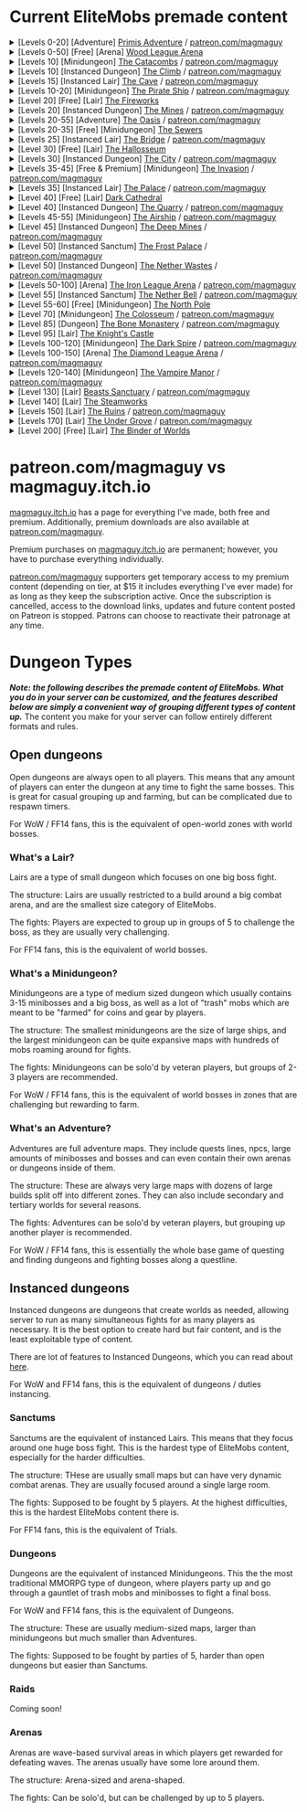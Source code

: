 # Current EliteMobs premade content

<details>
<summary>[Levels 0-20] [Adventure] <a href="https://magmaguy.itch.io/primis">Primis Adventure</a> / <a href="https://www.patreon.com/posts/adventure-primis-71274573">patreon.com/magmaguy</a></summary>

This expansive adventure map is packed with quests, loot, and a variety of challenging mobs, designed to immerse players in the world of EliteMobs. Through engaging gameplay, players will learn the mechanics and features of EliteMobs in an exciting and interactive way. Fans of MMORPGs will find the experience familiar and captivating, with elements reminiscent of their favorite MMOs.
  
<pre>
EliteMobs Info: 
Recommended Level[s]: 0 - 20- Solo-able content 
Bosses: 957 Regional [200 Unique + Reinforcements + Phases + Transitive Blocks] 
Custom Models: 11 (a few currently unimplemented, WIP)
Unique Items: 153
Treasure Chests: 25 unique
Quests: 98
NPCs: 255 unique
1 Arena
Difficulty: Two players recommended
Map type: World
Encounter Type: Adventure 
Compatibility: 
Minecraft Version: 1.18.1+ 
EliteMobs Version: 8.0.3+ Credits: 69OzCanOfBepis, MagmaGuy, Matevagyok, Dalio, FrostCone
</pre>
</details>

<details>
<summary>[Levels 0-50] [Free] [Arena] <a href="https://magmaguy.itch.io/em-free-content">Wood League Arena</a></summary>

Note: The Wood League Arena is almost entirely in the default EliteMobs plugin, you just need to download the free Adventurer's Guild Hub from [magmaguy.itch.io](https://magmaguy.itch.io/em-free-content) to get the build!

<pre>
EliteMobs Info: 
Recommended Level[s]: 0 - 50- Solo-able content 
Bosses: 91 unique bosses
Unique Items: 27
Waves: 50
Compatibility: 
Minecraft Version: 1.18.1+ 
EliteMobs Version: 8.0.3+ Credits: 69OzCanOfBepis, MagmaGuy, Realm of Lotheridon
</pre>
</details>

<details>
<summary>[Levels 10] [Minidungeon] <a href="https://magmaguy.itch.io/elitemobs-catacombs">The Catacombs</a> / <a href="https://www.patreon.com/posts/lair-catacombs-62463772">patreon.com/magmaguy</a></summary>

As of EliteMobs 9.0.0 this dungeon has been converted to a world dungeon!
  
<pre>
EliteMobs Info:
Recommended Level[s]: 10 - Group content
Bosses: 4 Regional [6 Unique + Reinforcements + Treasure]
Unique Items: 6
Treasure Chests: 1
Difficulty: Easy
Map Type: World (Used to be Schematic)
Encounter Type: Lair
Compatibility:
Minecraft Version: 1.16.5+
EliteMobs Version: 7.3.13+
Credits: Realm of Lotheridon & MagmaGuy
</pre>
</details>

<details>
<summary>[Levels 10] [Instanced Dungeon] <a href="https://magmaguy.itch.io/elitemobs-theclimb">The Climb</a> / <a href="https://www.patreon.com/magmaguy">patreon.com/magmaguy</a></summary>

This dungeon is part of the Story Mode Dungeon series. Players can embark on quests that weave a continuous narrative through the dungeons, offering a cohesive and immersive storyline.
  
<pre>
EliteMobs Info:
Recommended Level[s]: 10 - Group content
More info coming soon.
</pre>
</details>

<details>
<summary>[Levels 15] [Instanced Lair] <a href="https://magmaguy.itch.io/elitemobs-thecave">The Cave</a> / <a href="https://www.patreon.com/magmaguy">patreon.com/magmaguy</a></summary>

This dungeon is part of the Story Mode Dungeon series. Players can embark on quests that weave a continuous narrative through the dungeons, offering a cohesive and immersive storyline.
  
<pre>
EliteMobs Info:
Recommended Level[s]: 15 - Group content
More info coming soon.
</pre>
</details>

<details>
<summary>[Levels 10-20] [Minidungeon] <a href="https://magmaguy.itch.io/elitemobs-pirate-ship">The Pirate Ship</a> / <a href="https://www.patreon.com/posts/minidungeon-ship-62464429">patreon.com/magmaguy</a></summary>

As of EliteMobs 9.0.0 this dungeon has been converted to a world dungeon!
  
<pre>
EliteMobs Info:
Recommended Level[s]: 10-20 - Solo / duo content
Bosses: 28 Regional [15 Unique + Reinforcements + Phases]
Unique Items: 36
Difficulty: Medium
Map type: World (Used to be Schematic)
Encounter Type: Minidungeon
Compatibility:
Minecraft Version: 1.16.5+
EliteMobs Version: 7.3.13+
Credits: 69OzCanOfBepis, MagmaGuy
</pre>
</details>

<details>
<summary>[Level 20] [Free] [Lair] <a href="https://magmaguy.itch.io/em-free-content">The Fireworks</a></summary>
<pre>
EliteMobs Info:
Recommended Level[s]: 20 - Group content 
Bosses: 1 Regional [5 Unique + Reinforcements + Phases]
Custom Items: 3
Difficulty: Hard
Map Type: World 
Encounter Type: Lair 
Compatibility: Minecraft Version: 1.16.5+ 
EliteMobs Version: 7.3.13+ 
Credits: MagmaGuy
</pre>
</details>

<details>
<summary>[Levels 20] [Instanced Dungeon] <a href="https://magmaguy.itch.io/elitemobs-themines">The Mines</a> / <a href="https://www.patreon.com/magmaguy">patreon.com/magmaguy</a></summary>

This dungeon is part of the Story Mode Dungeon series. Players can embark on quests that weave a continuous narrative through the dungeons, offering a cohesive and immersive storyline.
  
<pre>
EliteMobs Info:
Recommended Level[s]: 20 - Group content
More info coming soon.
</pre>
</details>

<details>
<summary>[Levels 20-55] [Adventure] <a href="https://magmaguy.itch.io/elitemobs-oasis">The Oasis</a> / <a href="https://www.patreon.com/posts/adventure-oasis-62464668">patreon.com/magmaguy</a></summary>

For players who have completed the Primis Adventure map, The Oasis is the perfect next step in their journey. It offers even more challenging mobs, a plethora of quests, and an abundance of awesome loot to discover!
  
<pre>
EliteMobs Info:
Recommended Level[s]: 20 - 55- Solo-able content
Bosses: 1495 Regional [96 Unique + Reinforcements + Phases + Transitive Blocks]
Unique Items: 62
Treasure Chests: 23 unique
Difficulty: Solo-able
Map type: World
Encounter Type: Adventure
Compatibility:
Minecraft Version: 1.16.5+
EliteMobs Version: 7.3.13+
Credits: 69OzCanOfBepis, MagmaGuy
</pre>
</details>

<details>
<summary>[Levels 20-35] [Free] [Minidungeon] <a href="https://magmaguy.itch.io/em-free-content">The Sewers</a></summary>
<pre>
EliteMobs Info:
Recommended Level[s]: 20 - 35 - Solo / duo content
Bosses: 280 Regional [29 Unique + Reinforcements + Treasure]
Unique Items: 10
Treasure Chests: 2 unique
Difficulty: Medium
Map Type: World
Encounter Type: Mini-Dungeon
Compatibility:
Minecraft Version: 1.16.5+
EliteMobs Version: 7.3.13+
Credits: 69OzCanOfBepis, MagmaGuy
</pre>
</details>

<details>
<summary>[Levels 25] [Instanced Lair] <a href="https://magmaguy.itch.io/elitemobs-thebridge">The Bridge</a> / <a href="https://www.patreon.com/magmaguy">patreon.com/magmaguy</a></summary>

This dungeon is part of the Story Mode Dungeon series. Players can embark on quests that weave a continuous narrative through the dungeons, offering a cohesive and immersive storyline.
  
<pre>
EliteMobs Info:
Recommended Level[s]: 25 - Group content
More info coming soon.
</pre>
</details>

<details>
<summary>[Level 30] [Free] [Lair] <a href="https://magmaguy.itch.io/em-free-content">The Hallosseum</a></summary>
<pre>
EliteMobs Info:
Recommended Level[s]: 30 - Group content
Bosses: 1 Regional [12 Unique + Reinforcements + Phases]
Unique Items: 5
Difficulty: Hard
Map Type: World
Encounter Type: Lair
Compatibility:
Minecraft Version: 1.16.5+
EliteMobs Version: 7.3.13+
Credits: 69OzCanOfBepis, MagmaGuy
</pre>
</details>

<details>
<summary>[Levels 30] [Instanced Dungeon] <a href="https://magmaguy.itch.io/elitemobs-thebridge">The City</a> / <a href="https://www.patreon.com/magmaguy">patreon.com/magmaguy</a></summary>

This dungeon is part of the Story Mode Dungeon series. Players can embark on quests that weave a continuous narrative through the dungeons, offering a cohesive and immersive storyline.
  
<pre>
EliteMobs Info:
Recommended Level[s]: 30 - Group content
More info coming soon.
</pre>
</details>

<details>
<summary>[Levels 35-45] [Free & Premium] [Minidungeon] <a href="https://magmaguy.itch.io/the-invasion">The Invasion</a> / <a href="https://www.patreon.com/posts/minidungeon-62491284">patreon.com/magmaguy</a></summary>

As of EliteMobs 9.0.0 this dungeon has been converted to a world dungeon!
  
<pre>
EliteMobs Info (Premium version): 
Recommended Level[s]: 35 - 45 
Bosses: 141 Regional [39 Unique + Reinforcements + Treasure Chests] 
Unique Items: 13 
Difficulty: Medium 
Map type: World (Used to be Schematic)
Type: Mini-Dungeon 
Compatibility: Minecraft Version: 1.17.1+ 
EliteMobs Version: 7.3.13+ 
Credits: 69OzCanOfBepis, MagmaGuy
</pre>
</details>

<details>
<summary>[Levels 35] [Instanced Lair] <a href="https://magmaguy.itch.io/elitemobs-thepalace">The Palace</a> / <a href="https://www.patreon.com/magmaguy">patreon.com/magmaguy</a></summary>

This dungeon is part of the Story Mode Dungeon series. Players can embark on quests that weave a continuous narrative through the dungeons, offering a cohesive and immersive storyline.
  
<pre>
EliteMobs Info:
Recommended Level[s]: 35 - Group content
More info coming soon.
</pre>
</details>

<details>
<summary>[Level 40] [Free] [Lair] <a href="https://magmaguy.itch.io/em-free-content">Dark Cathedral</a></summary>

As of EliteMobs 9.0.0 this dungeon has been converted to a world dungeon!
  
<pre>
EliteMobs Info: 
Recommended Level[s]: 40 - Group content 
Bosses: 1 Regional [2 Unique + Reinforcements] 
Unique Items: 1 Difficulty: Hard 
Map Type: World (Used to be Schematic)
Encounter Type: Lair 
Compatibility: 
Minecraft Version: 1.16.5+ 
EliteMobs Version: 7.3.13+ 
Credits: 69OzCanOfBepis, MagmaGuy
</pre>
</details>

<details>
<summary>[Level 40] [Instanced Dungeon] <a href="https://magmaguy.itch.io/elitemobs-thequarry">The Quarry</a> / <a href="https://www.patreon.com/magmaguy">patreon.com/magmaguy</a></summary>

This dungeon is part of the Story Mode Dungeon series. Players can embark on quests that weave a continuous narrative through the dungeons, offering a cohesive and immersive storyline.
  
<pre>
EliteMobs Info:
Recommended Level[s]: 40 - Group content
More info coming soon.
</pre>
</details>

<details>
<summary>[Levels 45-55] [Minidungeon] <a href="https://magmaguy.itch.io/elitemobs-airship">The Airship</a> / <a href="https://www.patreon.com/posts/minidungeon-62491142">patreon.com/magmaguy</a></summary>

As of EliteMobs 9.0.0 this dungeon has been converted to a world dungeon!
  
<pre>
EliteMobs Info:
Recommended Level[s]: 45 - 55
Bosses: 67 Regional [13 Unique + Reinforcements]
Unique Items: 15
Difficulty: Medium
Map type: World (Used to be Schematic)
Encounter Type: Mini-Dungeon
Compatibility:
Minecraft Version: 1.16.5+
EliteMobs Version: 7.3.13+
Credits: Realm of Lotheridon, 69OzCanOfBepis
</pre>
</details>

<details>
<summary>[Level 45] [Instanced Dungeon] <a href="https://magmaguy.itch.io/elitemobs-thedeepmines">The Deep Mines</a> / <a href="https://www.patreon.com/magmaguy">patreon.com/magmaguy</a></summary>

This dungeon is part of the Story Mode Dungeon series. Players can embark on quests that weave a continuous narrative through the dungeons, offering a cohesive and immersive storyline.
  
<pre>
EliteMobs Info:
Recommended Level[s]: 45 - Group content
More info coming soon.
</pre>
</details>

<details>
<summary>[Level 50] [Instanced Sanctum] <a href="https://magmaguy.itch.io/frost-palace-sanctum">The Frost Palace</a> / <a href="https://www.patreon.com/posts/72982655">patreon.com/magmaguy</a></summary>

A perfect challenge for a group of players eager to test their skills, wit, and any EliteMobs knowledge they have acquired.
A boss fight that will not be easy to forget!
  
<pre>
EliteMobs Info:
Recommended Level[s]: 50
Bosses: 1 Regional [11 Unique + Reinforcements + Phases]
Unique Items: 36
Unique powers: 6
Custom Models: 5 (3 bosses, 2 items)
Difficulty: Normal + Hard + Mythic
Map Type: World
Encounter Type: Sanctum
Compatibility:  Minecraft Version: 1.18.2+
EliteMobs Version: 8.3.1+
Credits: Dalio - Map, Agnet75 - Music, MagmaGuy
</pre>
</details>

<details>
<summary>[Level 50] [Instanced Dungeon] <a href="https://magmaguy.itch.io/elitemobs-thenetherwastes">The Nether Wastes</a> / <a href="https://www.patreon.com/magmaguy">patreon.com/magmaguy</a></summary>

This dungeon is part of the Story Mode Dungeon series. Players can embark on quests that weave a continuous narrative through the dungeons, offering a cohesive and immersive storyline.
  
<pre>
EliteMobs Info:
Recommended Level[s]: 50 - Group content
More info coming soon.
</pre>
</details>

<details>
<summary>[Levels 50-100] [Arena] <a href="https://magmaguy.itch.io/arena-iron-league-arena">The Iron League Arena</a> / <a href="https://www.patreon.com/posts/arena-iron-arena-76940965">patreon.com/magmaguy</a></summary>
<pre>
EliteMobs Info:
Recommended Level[s]: 50 - 100- Group recommended
Bosses: 91 Unique
Unique Items: 27 
Difficulty: Hard
Map type: World
Encounter Type: Arena
Compatibility: Minecraft Version: 1.18.2+ 
EliteMobs Version: 8.3.8+
Credits: Frostcone, MagmaGuy, Delio
</pre>
</details>

<details>
<summary>[Level 55] [Instanced Sanctum] <a href="https://magmaguy.itch.io/elitemobs-thenetherbell">The Nether Bell</a> / <a href="https://www.patreon.com/magmaguy">patreon.com/magmaguy</a></summary>

This dungeon is part of the Story Mode Dungeon series. Players can embark on quests that weave a continuous narrative through the dungeons, offering a cohesive and immersive storyline.
  
<pre>
EliteMobs Info: 
Recommended Level[s]: 55 - Group recommended 
Bosses: 27 Unique 
Unique Items: 30 (coming soon)
Custom powers: 15 (more coming soon)
Difficulty: 3 different difficulties: Normal, Hard and Mythic!
Map type: Instanced World 
Encounter Type: Sanctum
Compatibility: 
Minecraft Version: 1.21+   
EliteMobs Version: 9.0.2+ 
Credits: Frostcone, MagmaGuy, Dali_
</pre>
</details>

<details>
<summary>[Level 55-60] [Free] [Minidungeon] <a href="https://magmaguy.itch.io/em-free-content">The North Pole</a></summary>

A perfect dungeon to add to your server for the holiday season, capturing the winter spirit and getting everyone in the festive mood.
  
<pre>
EliteMobs Info:
Recommended Level[s]: 55 - 60 - Solo / duo content
Bosses: 47 Regional [8 Unique + Reinforcements + Phases + Treasure]
Unique Items: 7
Difficulty: Medium
Map Type: World
Encounter Type: Mini-Dungeon
Compatibility:
Minecraft Version: 1.16.5+
EliteMobs Version: 7.3.0+
Credits: 69OzCanOfBepis, MagmaGuy
</pre>
</details>

<details>
<summary>[Level 70] [Minidungeon] <a href="https://magmaguy.itch.io/elitemobs-colosseum">The Colosseum</a> / <a href="https://www.patreon.com/posts/lair-colosseum-62465500">patreon.com/magmaguy</a></summary>

As of EliteMobs 9.0.0 this dungeon has been converted to a world dungeon!
  
<pre>
Recommended Level[s]: 70 - Group content 
Bosses: 10 Regional [7 Unique + Reinforcements + Phases] 
Unique Items: 3 
Difficulty: Hard 
Map Type: World (Used to be Schematic) 
Encounter Type: Lair 
Compatibility: 
Minecraft Version: 1.16.5+ 
EliteMobs Version: 7.3.13+ 
Credits: Maldini & MagmaGuy
</pre>
</details>

<details>
<summary>[Level 85] [Dungeon] <a href="https://magmaguy.itch.io/dungeon-bone-monastery">The Bone Monastery</a> / <a href="https://www.patreon.com/posts/dungeon-bone-76941562">patreon.com/magmaguy</a></summary>

Something terrible is happening at the monastery. The monks have been driven away, and there are rumors of ruthless undead and skeletons roaming the grounds!
  
<pre>
EliteMobs Info: 
Recommended Level[s]: 85
Bosses: 29 Unique
Unique Items: 87 
Difficulty: Hard 
Map type: World
Encounter Type: Dungeon 
Compatibility: Minecraft Version: 1.18.2+ 
EliteMobs Version: 8.3.8+ 
Credits: Matevagyok, 69OzCanOfBepis, MagmaGuy
</pre>
</details>

<details>
<summary>[Level 95] [Lair] <a href="#">The Knight's Castle</a></summary>

Do you dare challenge the knights and their ancient leader, Charlemagne?
  
<pre>
EliteMobs Info:
Recommended Level[s]: 95
Bosses: 15 Regional [12 Unique + Reinforcements + Phases]  
Unique Items: 6 
Difficulty: Hard  
Map Type: World  
Encounter Type: Lair
Compatibility:  
Minecraft Version: 1.18.2+  
EliteMobs Version: 8.3.8+  
Credits: MagmaGuy, FrostCone, Matevagyok
</pre>
</details>

<details>
<summary>[Levels 100-120] [Minidungeon] <a href="https://magmaguy.itch.io/elitemobs-the-dark-spire">The Dark Spire</a> / <a href="https://www.patreon.com/posts/minidungeon-dark-62465765">patreon.com/magmaguy</a></summary>

The Dark Spire awaits deep within the Nether. These fiends are no ordinary Nether mobs—be cautious!
  
<pre>
EliteMobs Info: 
Recommended Level[s]: 100 - 120 
Bosses: 184 Regional [27 Unique + Reinforcements + Phases + Treasure] 
Unique Items: 12 
Treasure Chests: 17 unique 
Difficulty: Hard 
Map Type: World 
Encounter Type: Mini-Dungeon 
Compatibility: 
Minecraft Version: 1.16.5+ 
EliteMobs Version: 7.3.13+ 
Credits: 69OzCanOfBepis
</pre>
</details>

<details>
<summary>[Levels 100-150] [Arena] <a href="https://magmaguy.itch.io/elitemobs-diamondarena">The Diamond League Arena</a> / <a href="https://www.patreon.com/posts/lair-catacombs-62463772">patreon.com/magmaguy</a></summary>
<pre>
EliteMobs Info:
Recommended Level[s]: 100-150 - Group content
More info coming soon.
</pre>
</details>

<details>
<summary>[Levels 120-140] [Minidungeon] <a href="https://magmaguy.itch.io/the-vampire-manor">The Vampire Manor</a> / <a href="https://www.patreon.com/posts/minidungeon-62465872">patreon.com/magmaguy</a></summary>

As of EliteMobs 9.0.0 this dungeon has been converted to a world dungeon!
  
<pre>
EliteMobs Info:  
Recommended Level[s]: 120-140  
Bosses: 116 Regional [55 Unique + Reinforcements + Phases + Treasure Chests]  
Unique Items: 11  
Difficulty: Medium 
Map Type: World (Used to be Schematic)
Encounter Type: Minidungeon  
Compatibility:  
Minecraft Version: 1.17.1+  
EliteMobs Version: 7.3.13+  
Credits: 69OzCanOfBepis, MagmaGuy
</pre>
</details>

<details>
<summary>[Level 130] [Lair] <a href="https://magmaguy.itch.io/beasts-sanctuary">Beasts Sanctuary</a> / <a href="https://www.patreon.com/posts/lair-beasts-74854707">patreon.com/magmaguy</a></summary>

A monstrous beast has taken refuge in a nearby town, transforming its residents into mindless husks. Are you brave enough to confront the creature in battle and drive it away?
  
<pre>
Recommended Level[s]: 130 - Group content   
Bosses: 13 Regional [12 Unique + Reinforcements + Phases]   
Unique Items: 4 
Difficulty: Hard   
Map Type: World 
Encounter Type: Lair 
Compatibility:  Minecraft Version: 1.18.1+   
EliteMobs Version: 8.3.1+   
Credits: Frostcone
</pre>
</details>

<details>
<summary>[Level 140] [Lair] <a href="https://magmaguy.itch.io/em-free-content">The Steamworks</a></summary>

What are these creatures and what have they wrought? They have created a being of gears and metal, with a mind that can think but never feel. It perches atop the clockwork spire, awaiting the moment life will awaken its cold steel eyes.
  
<pre>
EliteMobs Info:
Recommended Level[s]: 140  
Bosses: 8 Regional [11 Unique + Reinforcements + Phases]  
Unique Items: 7 
Difficulty: Hard  
Map Type: World  
Encounter Type: Lair  
Compatibility:  
Minecraft Version: 1.18.2+  
EliteMobs Version: 8.3.8+  
Credits: MagmaGuy, FrostCone
</pre>
</details>

<details>
<summary>[Levels 150] [Lair] <a href="https://magmaguy.itch.io/the-ruins">The Ruins</a> / <a href="https://www.patreon.com/posts/lair-ruins-62465993">patreon.com/magmaguy</a></summary>

As of EliteMobs 9.0.0 this dungeon has been converted to a world dungeon!
  
<pre>
EliteMobs Info:
Recommended Level[s]: 150
Bosses: 1 Regional [3 Unique + Reinforcements + Phases]
Unique Items: 1
Difficulty: Very Hard
Map Type: World (Used to be Schematic)
Encounter Type: Lair
Compatibility:
Minecraft Version: 1.17.1+
EliteMobs Version: 7.3.6+
</pre>
</details>

<details>
<summary>[Levels 170] [Lair] <a href="https://magmaguy.itch.io/under-grove">The Under Grove</a> / <a href="https://www.patreon.com/posts/lair-under-grove-74854772">patreon.com/magmaguy</a></summary>

Something has gone terribly wrong in this once-friendly grove. A powerful being has taken residence, nursing a grudge that seems beyond any hope of healing.
  
<pre>
Recommended Level[s]: 170 - Group content  
Bosses: 25 Regional [7 Unique + Reinforcements + Phases]  
Unique Items: 4
Difficulty: Hard  
Map Type: World
Encounter Type: Lair
Compatibility:  Minecraft Version: 1.18.1+  
EliteMobs Version: 8.3.1+  
Credits: Frostcone
</pre>
</details>

<details>
<summary>[Level 200] [Free] [Lair] <a href="https://magmaguy.itch.io/em-free-content">The Binder of Worlds</a></summary>

The ultimate test, the ultimate lair: a boss unlike any seen before, untouched by weapons, impervious to armor. Its wings command the wind, its breath darkens the abyss, and its claws cleave mountains. Can the players summon the courage to confront this ancient, fearsome dark dragon in battle? After conquering all else in EliteMobs, the final challenge awaits!
  
<pre>
EliteMobs Info: 
Recommended Level[s]: 200 
Bosses: 1 Regional [17 Unique + Reinforcements + Phases] 
Unique Items: 1 
Difficulty: Hard 
Map Type: World 
Encounter Type: Lair 
Compatibility: 
Minecraft Version: 1.16.5+ 
EliteMobs Version: 7.3.13+ 
Credits: 69OzCanOfBepis, MagmaGuy
</pre>
</details>

# patreon.com/magmaguy vs magmaguy.itch.io

[magmaguy.itch.io](https://magmaguy.itch.io/) has a page for everything I've made, both free and premium. Additionally, premium downloads are also available at [patreon.com/magmaguy](https://www.patreon.com/magmaguy).

Premium purchases on [magmaguy.itch.io](https://magmaguy.itch.io/) are permanent; however, you have to purchase everything individually.

[patreon.com/magmaguy](https://www.patreon.com/magmaguy) supporters get temporary access to my premium content (depending on tier, at $15 it includes everything I've ever made) for as long as they keep the subscription active. Once the subscription is cancelled, access to the download links, updates and future content posted on Patreon is stopped. Patrons can choose to reactivate their patronage at any time.

# Dungeon Types

***Note: the following describes the premade content of EliteMobs. What you do in your server can be customized, and the features described below are simply a convenient way of grouping different types of content up.*** The content you make for your server can follow entirely different formats and rules.

## Open dungeons

Open dungeons are always open to all players. This means that any amount of players can enter the dungeon at any time to fight the same bosses. This is great for casual grouping up and farming, but can be complicated due to respawn timers.

For WoW / FF14 fans, this is the equivalent of open-world zones with world bosses.

### What's a Lair?
Lairs are a type of small dungeon which focuses on one big boss fight.

The structure: Lairs are usually restricted to a build around a big combat arena, and are the smallest size category of EliteMobs.

The fights: Players are expected to group up in groups of 5 to challenge the boss, as they are usually very challenging.

For FF14 fans, this is the equivalent of world bosses.

### What's a Minidungeon?
Minidungeons are a type of medium sized dungeon which usually contains 3-15 minibosses and a big boss, as well as a lot of "trash" mobs which are meant to be "farmed" for coins and gear by players.

The structure: The smallest minidungeons are the size of large ships, and the largest minidungeon can be quite expansive maps with hundreds of mobs roaming around for fights.

The fights: Minidungeons can be solo'd by veteran players, but groups of 2-3 players are recommended.

For WoW / FF14 fans, this is the equivalent of world bosses in zones that are challenging but rewarding to farm.

### What's an Adventure?
Adventures are full adventure maps. They include quests lines, npcs, large amounts of minibosses and bosses and can even contain their own arenas or dungeons inside of them.

The structure: These are always very large maps with dozens of large builds split off into different zones. They can also include secondary and tertiary worlds for several reasons.

The fights: Adventures can be solo'd by veteran players, but grouping up another player is recommended.

For WoW / FF14 fans, this is essentially the whole base game of questing and finding dungeons and fighting bosses along a questline.

## Instanced dungeons

Instanced dungeons are dungeons that create worlds as needed, allowing server to run as many simultaneous fights for as many players as necessary. It is the best option to create hard but fair content, and is the least exploitable type of content.

There are lot of features to Instanced Dungeons, which you can read about [here]($language$/elitemobs/instanced_dungeon_difficulty.md&section=how-it-works).

For WoW and FF14 fans, this is the equivalent of dungeons / duties instancing.

### Sanctums
Sanctums are the equivalent of instanced Lairs. This means that they focus around one huge boss fight. This is the hardest type of EliteMobs content, especially for the harder difficulties.

The structure: THese are usually small maps but can have very dynamic combat arenas. They are usually focused around a single large room.

The fights: Supposed to be fought by 5 players. At the highest difficulties, this is the hardest EliteMobs content there is.

For FF14 fans, this is the equivalent of Trials.

### Dungeons
Dungeons are the equivalent of instanced Minidungeons. This the the most traditional MMORPG type of dungeon, where players party up and go through a gauntlet of trash mobs and minibosses to fight a final boss.

For WoW and FF14 fans, this is the equivalent of Dungeons.

The structure: These are usually medium-sized maps, larger than minidungeons but much smaller than Adventures.

The fights: Supposed to be fought by parties of 5, harder than open dungeons but easier than Sanctums.

### Raids

Coming soon!

### Arenas

Arenas are wave-based survival areas in which players get rewarded for defeating waves. The arenas usually have some lore around them.

The structure: Arena-sized and arena-shaped.

The fights: Can be solo'd, but can be challenged by up to 5 players.
